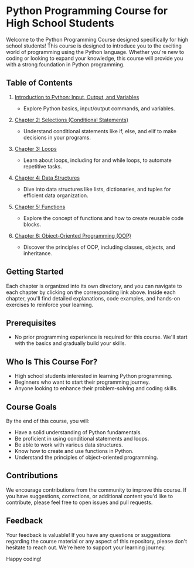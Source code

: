 # Python Programming Course for High School Students

Welcome to the Python Programming Course designed specifically for high school students! This course is designed to introduce you to the exciting world of programming using the Python language. Whether you're new to coding or looking to expand your knowledge, this course will provide you with a strong foundation in Python programming.

## Table of Contents

1. [Introduction to Python: Input, Output, and Variables](module1/README.md)
   - Explore Python basics, input/output commands, and variables.
   
2. [Chapter 2: Selections (Conditional Statements)](module2/README.md)
   - Understand conditional statements like if, else, and elif to make decisions in your programs.

3. [Chapter 3: Loops](module3/README.md)
   - Learn about loops, including for and while loops, to automate repetitive tasks.

4. [Chapter 4: Data Structures](module4/README.md)
   - Dive into data structures like lists, dictionaries, and tuples for efficient data organization.

5. [Chapter 5: Functions](module5/README.md)
   - Explore the concept of functions and how to create reusable code blocks.

6. [Chapter 6: Object-Oriented Programming (OOP)](module6/README.md)
   - Discover the principles of OOP, including classes, objects, and inheritance.

## Getting Started

Each chapter is organized into its own directory, and you can navigate to each chapter by clicking on the corresponding link above. Inside each chapter, you'll find detailed explanations, code examples, and hands-on exercises to reinforce your learning.

## Prerequisites

- No prior programming experience is required for this course. We'll start with the basics and gradually build your skills.

## Who Is This Course For?

- High school students interested in learning Python programming.
- Beginners who want to start their programming journey.
- Anyone looking to enhance their problem-solving and coding skills.

## Course Goals

By the end of this course, you will:
- Have a solid understanding of Python fundamentals.
- Be proficient in using conditional statements and loops.
- Be able to work with various data structures.
- Know how to create and use functions in Python.
- Understand the principles of object-oriented programming.

## Contributions

We encourage contributions from the community to improve this course. If you have suggestions, corrections, or additional content you'd like to contribute, please feel free to open issues and pull requests.

## Feedback

Your feedback is valuable! If you have any questions or suggestions regarding the course material or any aspect of this repository, please don't hesitate to reach out. We're here to support your learning journey.

Happy coding!
